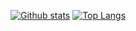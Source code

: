[![Github stats](https://github-readme-stats.vercel.app/api?username=aaminly&show_icons=true&include_all_commits=true&theme=tokyonight)](https://github.com/aaminly/github-readme-stats)
[![Top Langs](https://github-readme-stats.vercel.app/api/top-langs/?username=aaminly&layout=compact&theme=tokyonight)](https://github.com/aaminly/github-readme-stats)

